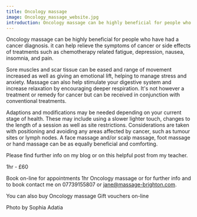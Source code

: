 ```yaml
---
title: Oncology massage
image: Oncology_massage_website.jpg
introduction: Oncology massage can be highly beneficial for people who have had a cancer diagnosis. it can help relieve the symptoms of cancer or side effects of treatments such as chemotherapy related fatigue, depression, nausea, insomnia, and pain. 
---
```

Oncology massage can be highly beneficial for people who have had a cancer diagnosis. it can help relieve the symptoms of cancer or side effects of treatments such as chemotherapy related fatigue, depression, nausea, insomnia, and pain. 

Sore muscles and scar tissue can be eased and range of movement increased as well as giving an emotional lift, helping to manage stress and anxiety. Massage can also help stimulate your digestive system and increase relaxation by encouraging deeper respiration. It's not however a treatment or remedy for cancer but can be received in conjunction with conventional treatments.     

Adaptions and modifications may be needed depending on your current stage of health. These may include using a slower lighter touch, changes to the length of a session as well as site restrictions. Considerations are taken with positioning and avoiding any areas affected by cancer, such as tumour sites or lymph nodes. A face massage and/or scalp massage, foot massage or hand massage can be as equally beneficial and comforting.

Please find further info on my blog or on this helpful post from my teacher.

1hr - £60

Book on-line for appointments 1hr Oncology massage or for further info and to book contact me on 07739155807 or jane@massage-brighton.com.

You can also buy Oncology massage Gift vouchers on-line

Photo by Sophia Adatia